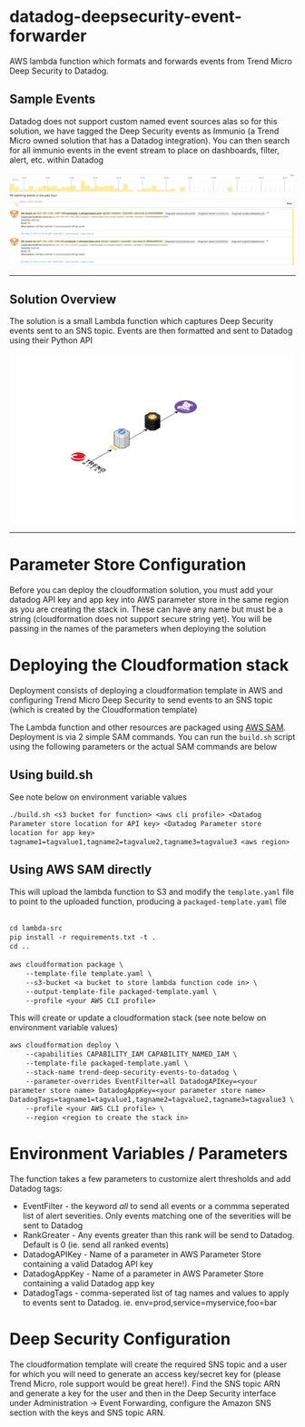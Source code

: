# datadog-deepsecurity-event-forwarder
AWS lambda function which formats and forwards events from Trend Micro Deep Security to Datadog.

## Sample Events

Datadog does not support custom named event sources alas so for this solution, we have tagged the Deep Security events as Immunio (a Trend Micro owned solution that has a Datadog integration).  You can then search for all immunio events in the event stream to place on dashboards, filter, alert, etc. within Datadog

![Sample Events](https://github.com/Signiant/datadog-deepsecurity-event-forwarder/blob/master/images/sample-dd-events.jpg?raw=true)

---

## Solution Overview

The solution is a small Lambda function which captures Deep Security events sent to an SNS topic.  Events are then formatted and sent to Datadog using their Python API

![Solution Overview](https://github.com/Signiant/datadog-deepsecurity-event-forwarder/blob/master/images/deep-security-events-to-datadog.png?raw=true)

---

# Parameter Store Configuration
Before you can deploy the cloudformation solution, you must add your datadog API key and app key into AWS parameter store in the same region as you are creating the stack in.  These can have any name but must be a string (cloudformation does not support secure string yet).  You will be passing in the names of the parameters when deploying the solution

# Deploying the Cloudformation stack
Deployment consists of deploying a cloudformation template in AWS and configuring Trend Micro Deep Security to send events to an SNS topic (which is created by the Cloudformation template)

The Lambda function and other resources are packaged using [AWS SAM](https://github.com/awslabs/serverless-application-model).  Deployment is via 2 simple SAM commands.  You can run the `build.sh` script using the following parameters or the actual SAM commands are below

## Using build.sh

See note below on environment variable values

```
./build.sh <s3 bucket for function> <aws cli profile> <Datadog Parameter store location for API key> <Datadog Parameter store location for app key> tagname1=tagvalue1,tagname2=tagvalue2,tagname3=tagvalue3 <aws region>
```

## Using AWS SAM directly

This will upload the lambda function to S3 and modify the `template.yaml` file to point to the uploaded function, producing a `packaged-template.yaml` file
```

cd lambda-src
pip install -r requirements.txt -t .
cd ..

aws cloudformation package \
    --template-file template.yaml \
    --s3-bucket <a bucket to store lambda function code in> \
    --output-template-file packaged-template.yaml \
    --profile <your AWS CLI profile>
```

This will create or update a cloudformation stack (see note below on environment variable values)
```
aws cloudformation deploy \
    --capabilities CAPABILITY_IAM CAPABILITY_NAMED_IAM \
    --template-file packaged-template.yaml \
    --stack-name trend-deep-security-events-to-datadog \
    --parameter-overrides EventFilter=all DatadogAPIKey=<your parameter store name> DatadogAppKey=<your parameter store name> DatadogTags=tagname1=tagvalue1,tagname2=tagvalue2,tagname3=tagvalue3 \
    --profile <your AWS CLI profile> \
    --region <region to create the stack in>
```
# Environment Variables / Parameters

The function takes a few parameters to customize alert thresholds and add Datadog tags:

* EventFilter - the keyword *all* to send all events or a commma seperated list of alert severities.  Only events matching one of the severities will be sent to Datadog
* RankGreater - Any events greater than this rank will be send to Datadog.  Default is 0 (ie. send all ranked events)
* DatadogAPIKey - Name of a parameter in AWS Parameter Store containing a valid Datadog API key
* DatadogAppKey - Name of a parameter in AWS Parameter Store containing a valid Datadog app key
* DatadogTags - comma-seperated list of tag names and values to apply to events sent to Datadog.  ie. env=prod,service=myservice,foo=bar

# Deep Security Configuration
The cloudformation template will create the required SNS topic and a user for which you will need to generate an access key/secret key for (please Trend Micro, role support would be great here!).  Find the SNS topic ARN and generate a key for the user and then in the Deep Security interface under Administration -> Event Forwarding, configure the Amazon SNS section with the keys and SNS topic ARN.
